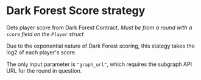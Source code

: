 # Dark Forest Score strategy

Gets player score from Dark Forest Contract. *Must be from a round with a `score` field on the `Player` struct*

Due to the exponential nature of Dark Forest scoring, this stategy takes the log2 of each player's score.

The only input parameter is `"graph_url"`, which requires the subgraph API URL for the round in question.

